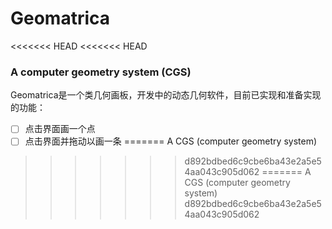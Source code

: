 # Geomatrica
<<<<<<< HEAD
<<<<<<< HEAD

### A computer geometry system (CGS)

​		Geomatrica是一个类几何画板，开发中的动态几何软件，目前已实现和准备实现的功能：

- [ ] 点击界面画一个点
- [ ] 点击界面并拖动以画一条
=======
A CGS (computer geometry system)
>>>>>>> d892bdbed6c9cbe6ba43e2a5e54aa043c905d062
=======
A CGS (computer geometry system)
>>>>>>> d892bdbed6c9cbe6ba43e2a5e54aa043c905d062
